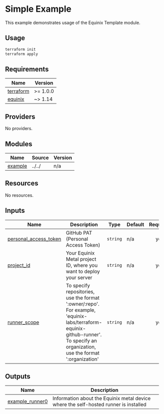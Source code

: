 # Simple Example

This example demonstrates usage of the Equinix Template module.

## Usage

```bash
terraform init
terraform apply
```

<!-- TEMPLATE: The following block has been generated by terraform-docs util: https://github.com/terraform-docs/terraform-docs -->
<!-- BEGIN_TF_DOCS -->
## Requirements

| Name | Version |
|------|---------|
| <a name="requirement_terraform"></a> [terraform](#requirement\_terraform) | >= 1.0.0 |
| <a name="requirement_equinix"></a> [equinix](#requirement\_equinix) | ~> 1.14 |

## Providers

No providers.

## Modules

| Name | Source | Version |
|------|--------|---------|
| <a name="module_example"></a> [example](#module\_example) | ../../ | n/a |

## Resources

No resources.

## Inputs

| Name | Description | Type | Default | Required |
|------|-------------|------|---------|:--------:|
| <a name="input_personal_access_token"></a> [personal\_access\_token](#input\_personal\_access\_token) | GitHub PAT (Personal Access Token) | `string` | n/a | yes |
| <a name="input_project_id"></a> [project\_id](#input\_project\_id) | Your Equinix Metal project ID, where you want to deploy your server | `string` | n/a | yes |
| <a name="input_runner_scope"></a> [runner\_scope](#input\_runner\_scope) | To specify repositories, use the format ':owner/:repo'. For example, 'equinix-labs/terraform-equinix-github-runner'. To specify an organization, use the format ':organization' | `string` | n/a | yes |

## Outputs

| Name | Description |
|------|-------------|
| <a name="output_example_runner0"></a> [example\_runner0](#output\_example\_runner0) | Information about the Equinix metal device where the self-hosted runner is installed |
<!-- END_TF_DOCS -->
